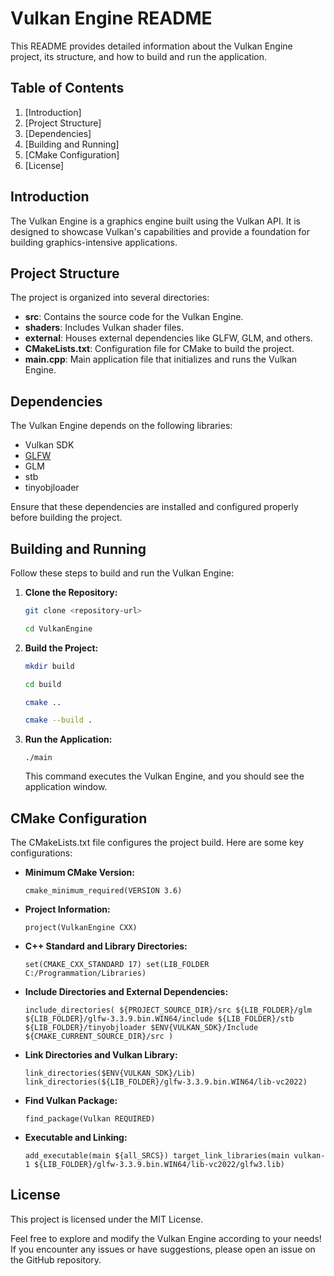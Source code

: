 
# Vulkan Engine README

This README provides detailed information about the Vulkan Engine project, its structure, and how to build and run the application.

## Table of Contents

1.  [Introduction]
2.  [Project Structure]
3.  [Dependencies]
4.  [Building and Running]
5.  [CMake Configuration]
6.  [License]

## Introduction

The Vulkan Engine is a graphics engine built using the Vulkan API. It is designed to showcase Vulkan's capabilities and provide a foundation for building graphics-intensive applications.

## Project Structure

The project is organized into several directories:

-   **src**: Contains the source code for the Vulkan Engine.
-   **shaders**: Includes Vulkan shader files.
-   **external**: Houses external dependencies like GLFW, GLM, and others.
-   **CMakeLists.txt**: Configuration file for CMake to build the project.
-   **main.cpp**: Main application file that initializes and runs the Vulkan Engine.

## Dependencies

The Vulkan Engine depends on the following libraries:

-   Vulkan SDK
-   [GLFW](https://www.glfw.org/)
-   GLM
-   stb
-   tinyobjloader

Ensure that these dependencies are installed and configured properly before building the project.

## Building and Running

Follow these steps to build and run the Vulkan Engine:

1.  **Clone the Repository:**
    
    ```bash 
    git clone <repository-url>
    ```
    ```bash
    cd VulkanEngine
    ```
    
2.  **Build the Project:**
    
    ```bash
    mkdir build
    ```
    ```bash
    cd build 
    ```
    ```bash
    cmake ..
    ```
    ```bash
    cmake --build .
    ```

    
3.  **Run the Application:**
    
    `./main` 
    
    This command executes the Vulkan Engine, and you should see the application window.
    

## CMake Configuration

The CMakeLists.txt file configures the project build. Here are some key configurations:

-   **Minimum CMake Version:**
   
    `cmake_minimum_required(VERSION 3.6)` 
    
-   **Project Information:**
    
    `project(VulkanEngine CXX)` 
    
-   **C++ Standard and Library Directories:**
    
    `set(CMAKE_CXX_STANDARD 17)
    set(LIB_FOLDER C:/Programmation/Libraries)` 
    
-   **Include Directories and External Dependencies:**

    `include_directories(
        ${PROJECT_SOURCE_DIR}/src
        ${LIB_FOLDER}/glm
        ${LIB_FOLDER}/glfw-3.3.9.bin.WIN64/include
        ${LIB_FOLDER}/stb
        ${LIB_FOLDER}/tinyobjloader
        $ENV{VULKAN_SDK}/Include
        ${CMAKE_CURRENT_SOURCE_DIR}/src
    )` 
    
-   **Link Directories and Vulkan Library:**

    
    `link_directories($ENV{VULKAN_SDK}/Lib)
    link_directories(${LIB_FOLDER}/glfw-3.3.9.bin.WIN64/lib-vc2022)` 
    
-   **Find Vulkan Package:**

    `find_package(Vulkan REQUIRED)` 
    
-   **Executable and Linking:**

    `add_executable(main ${all_SRCS})
    target_link_libraries(main vulkan-1 ${LIB_FOLDER}/glfw-3.3.9.bin.WIN64/lib-vc2022/glfw3.lib)` 
    

## License

This project is licensed under the MIT License.

Feel free to explore and modify the Vulkan Engine according to your needs! If you encounter any issues or have suggestions, please open an issue on the GitHub repository.